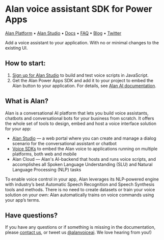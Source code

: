 # Alan voice assistant SDK for Power Apps

[Alan Platform](https://alan.app/) • [Alan Studio](https://studio.alan.app/register) • [Docs](https://alan.app/docs) • [FAQ](https://alan.app/docs/usage/additional/faq) •
[Blog](https://alan.app/blog/) • [Twitter](https://twitter.com/alanvoiceai)

Add a voice assistant to your application. With no or minimal changes to the existing UI.

## How to start:

1. [Sign up for Alan Studio](https://studio.alan.app/register) to build and test voice scripts in JavaScript.
2. Get the Alan Power Apps SDK and add it to your project to embed the Alan button to your application. For details, see [Alan AI documentation]( https://alan.app/docs/client-api/pcf/powerapps).

## What is Alan?

Alan is a conversational AI platform that lets you build voice assistants, chatbots and conversational bots for your business from scratch. It offers the whole set of tools to design, embed and host a voice interface solution for your app:

* [Alan Studio](https://studio.alan.app/) — a web portal where you can create and manage a dialog scenario for the conversational assistant or chatbot
* [Voice SDKs](https://github.com/alan-ai) to embed the Alan voice to applications running on multiple platforms, both web and mobile
* Alan Cloud — Alan's AI-backend that hosts and runs voice scripts, and accomplishes all Spoken Language Understanding (SLU) and Natural Language Processing (NLP) tasks

To enable voice control in your app, Alan leverages its NLP-powered engine with industry’s best Automatic Speech Recognition and Speech Synthesis tools and methods. There is no need to create datasets or train your voice solution on your own: Alan automatically trains on voice commands using your app’s terms.

## Have questions?

If you have any questions or if something is missing in the documentation, please [contact us](mailto:support@alan.app), or tweet us [@alanvoiceai](https://twitter.com/alanvoiceai). We love hearing from you!)
